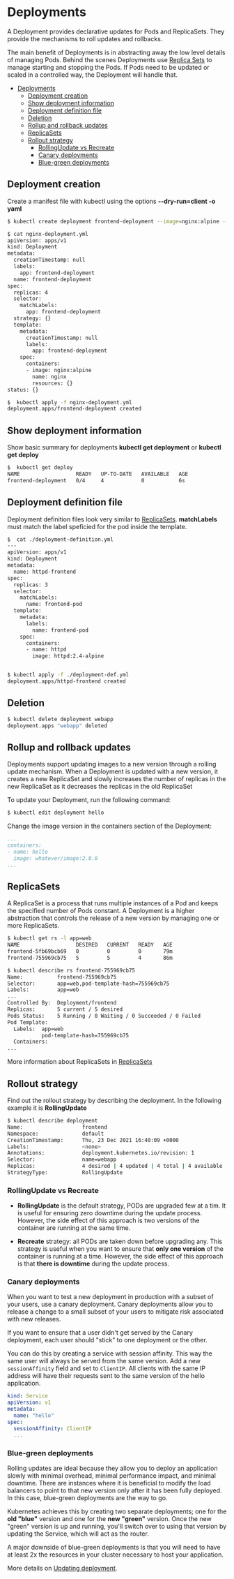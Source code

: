 # Deployments

A Deployment provides declarative updates for Pods and ReplicaSets. They provide the mechanisms to roll updates and rollbacks.

The main benefit of Deployments is in abstracting away the low level details of managing Pods. Behind the scenes Deployments use [Replica Sets](replica-sets.md) to manage starting and stopping the Pods. If Pods need to be updated or scaled in a controlled way, the Deployment will handle that.

- [Deployments](#deployments)
  - [Deployment creation](#deployment-creation)
  - [Show deployment information](#show-deployment-information)
  - [Deployment definition file](#deployment-definition-file)
  - [Deletion](#deletion)
  - [Rollup and rollback updates](#rollup-and-rollback-updates)
  - [ReplicaSets](#replicasets)
  - [Rollout strategy](#rollout-strategy)
    - [RollingUpdate vs Recreate](#rollingupdate-vs-recreate)
    - [Canary deployments](#canary-deployments)
    - [Blue-green deployments](#blue-green-deployments)


## Deployment creation

Create a manifest file with kubectl using the options **--dry-run=client -o yaml**

```bash
$ kubectl create deployment frontend-deployment --image=nginx:alpine --replicas=4 --dry-run=client -o yaml > nginx-deployment.yml

$ cat nginx-deployment.yml
apiVersion: apps/v1
kind: Deployment
metadata:
  creationTimestamp: null
  labels:
    app: frontend-deployment
  name: frontend-deployment
spec:
  replicas: 4
  selector:
    matchLabels:
      app: frontend-deployment
  strategy: {}
  template:
    metadata:
      creationTimestamp: null
      labels:
        app: frontend-deployment
    spec:
      containers:
      - image: nginx:alpine
        name: nginx
        resources: {}
status: {}

$  kubectl apply -f nginx-deployment.yml
deployment.apps/frontend-deployment created
```

## Show deployment information

Show basic summary for deployments **kubectl get deployment** or **kubectl get deploy**

```bash
$  kubectl get deploy
NAME                  READY   UP-TO-DATE   AVAILABLE   AGE
frontend-deployment   0/4     4            0           6s
```

## Deployment definition file

Deployment definition files look very similar to [ReplicaSets](./replica-sets.md). **matchLabels** must match the label speficied for the pod inside the template.

```bash
$  cat ./deployment-definition.yml
---
apiVersion: apps/v1
kind: Deployment
metadata:
  name: httpd-frontend
spec:
  replicas: 3
  selector:
    matchLabels:
      name: frontend-pod
  template:
    metadata:
      labels:
        name: frontend-pod
    spec:
      containers:
      - name: httpd
        image: httpd:2.4-alpine


$ kubectl apply -f ./deployment-def.yml
deployment.apps/httpd-frontend created

```

## Deletion

```bash
$ kubectl delete deployment webapp
deployment.apps "webapp" deleted
```

## Rollup and rollback updates

Deployments support updating images to a new version through a rolling update mechanism. When a Deployment is updated with a new version, it creates a new ReplicaSet and slowly increases the number of replicas in the new ReplicaSet as it decreases the replicas in the old ReplicaSet

To update your Deployment, run the following command:

```bash
$ kubectl edit deployment hello
```

Change the image version in the containers section of the Deployment:

```yaml
...
containers:
- name: hello
  image: whatever/image:2.0.0
...
```

## ReplicaSets

A ReplicaSet is a process that runs multiple instances of a Pod and keeps the specified number of Pods constant. A Deployment is a higher abstraction that controls the release of a new version by managing one or more ReplicaSets. 

```bash
$ kubectl get rs -l app=web
NAME                  DESIRED   CURRENT   READY   AGE
frontend-5fb69bcb69   0         0         0       79m
frontend-755969cb75   5         5         4       86m

$ kubectl describe rs frontend-755969cb75 
Name:           frontend-755969cb75
Selector:       app=web,pod-template-hash=755969cb75
Labels:         app=web
...
Controlled By:  Deployment/frontend
Replicas:       5 current / 5 desired
Pods Status:    5 Running / 0 Waiting / 0 Succeeded / 0 Failed
Pod Template:
  Labels:  app=web
           pod-template-hash=755969cb75
  Containers:
...
```

More information about ReplicaSets in [ReplicaSets](./replica-sets.md)

## Rollout strategy

Find out the rollout strategy by describing the deployment. In the following example it is **RollingUpdate**

```bash
$ kubectl describe deployment
Name:                   frontend
Namespace:              default
CreationTimestamp:      Thu, 23 Dec 2021 16:40:09 +0000
Labels:                 <none>
Annotations:            deployment.kubernetes.io/revision: 1
Selector:               name=webapp
Replicas:               4 desired | 4 updated | 4 total | 4 available | 0 unavailable
StrategyType:           RollingUpdate
```

### RollingUpdate vs Recreate

- **RollingUpdate** is the default strategy, PODs are upgraded few at a tim. It is useful for ensuring zero downtime during the update process. However, the side effect of this approach is two versions of the container are running at the same time.

- **Recreate** strategy: all PODs are taken down before upgrading any. This strategy is useful when you want to ensure that **only one version** of the container is running at a time. However, the side effect of this approach is that **there is downtime** during the update process.


### Canary deployments

When you want to test a new deployment in production with a subset of your users, use a canary deployment. Canary deployments allow you to release a change to a small subset of your users to mitigate risk associated with new releases.

If you want to ensure that a user didn't get served by the Canary deployment, each user should "stick" to one deployment or the other.

You can do this by creating a service with session affinity. This way the same user will always be served from the same version. Add a new `sessionAffinity` field and set to `ClientIP`. All clients with the same IP address will have their requests sent to the same version of the hello application.

```yaml
kind: Service
apiVersion: v1
metadata:
  name: "hello"
spec:
  sessionAffinity: ClientIP
  ...
```

### Blue-green deployments

Rolling updates are ideal because they allow you to deploy an application slowly with minimal overhead, minimal performance impact, and minimal downtime. There are instances where it is beneficial to modify the load balancers to point to that new version only after it has been fully deployed. In this case, blue-green deployments are the way to go.

Kubernetes achieves this by creating two separate deployments; one for the **old "blue"** version and one for the **new "green"** version. Once the new "green" version is up and running, you'll switch over to using that version by updating the Service, which will act as the router.

A major downside of blue-green deployments is that you will need to have at least 2x the resources in your cluster necessary to host your application.

More details on [Updating deployment](./09-updating-deployment.md).
